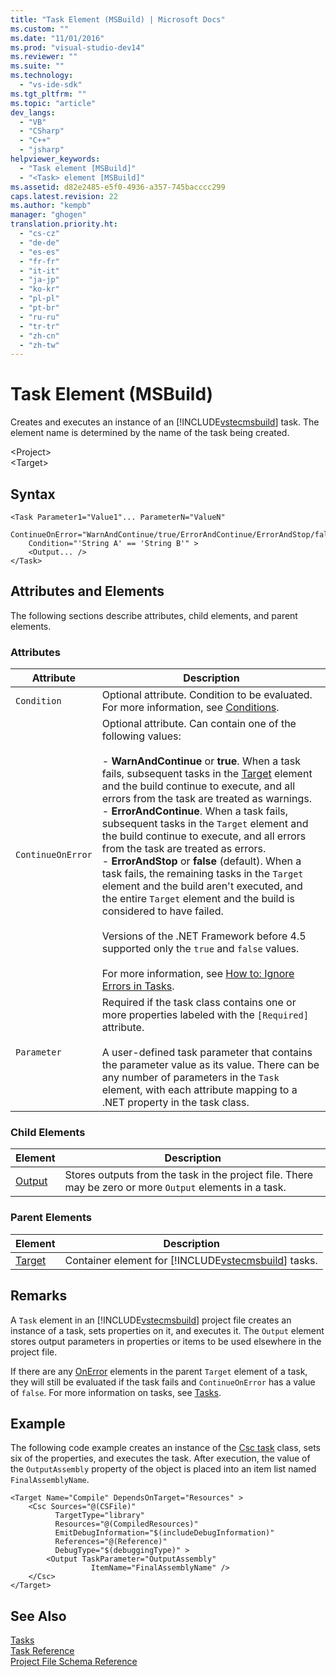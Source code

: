 ```yaml
---
title: "Task Element (MSBuild) | Microsoft Docs"
ms.custom: ""
ms.date: "11/01/2016"
ms.prod: "visual-studio-dev14"
ms.reviewer: ""
ms.suite: ""
ms.technology: 
  - "vs-ide-sdk"
ms.tgt_pltfrm: ""
ms.topic: "article"
dev_langs: 
  - "VB"
  - "CSharp"
  - "C++"
  - "jsharp"
helpviewer_keywords: 
  - "Task element [MSBuild]"
  - "<Task> element [MSBuild]"
ms.assetid: d82e2485-e5f0-4936-a357-745bacccc299
caps.latest.revision: 22
ms.author: "kempb"
manager: "ghogen"
translation.priority.ht: 
  - "cs-cz"
  - "de-de"
  - "es-es"
  - "fr-fr"
  - "it-it"
  - "ja-jp"
  - "ko-kr"
  - "pl-pl"
  - "pt-br"
  - "ru-ru"
  - "tr-tr"
  - "zh-cn"
  - "zh-tw"
---
```

# Task Element (MSBuild)
Creates and executes an instance of an [!INCLUDE[vstecmsbuild](../extensibility/internals/includes/vstecmsbuild_md.md)] task. The element name is determined by the name of the task being created.  
  
 \<Project>  
 \<Target>  
  
## Syntax  
  
```  
<Task Parameter1="Value1"... ParameterN="ValueN"  
    ContinueOnError="WarnAndContinue/true/ErrorAndContinue/ErrorAndStop/false"  
    Condition="'String A' == 'String B'" >  
    <Output... />  
</Task>  
```  
  
## Attributes and Elements  
 The following sections describe attributes, child elements, and parent elements.  
  
### Attributes  
  
|Attribute|Description|  
|---------------|-----------------|  
|`Condition`|Optional attribute. Condition to be evaluated. For more information, see [Conditions](../msbuild/msbuild-conditions.md).|  
|`ContinueOnError`|Optional attribute. Can contain one of the following values:<br /><br /> -   **WarnAndContinue** or **true**. When a task fails, subsequent tasks in the [Target](../msbuild/target-element-msbuild.md) element and the build continue to execute, and all errors from the task are treated as warnings.<br />-   **ErrorAndContinue**. When a task fails, subsequent tasks in the `Target` element and the build continue to execute, and all errors from the task are treated as errors.<br />-   **ErrorAndStop** or **false** (default). When a task fails, the remaining tasks in the `Target` element and the build aren't executed, and the entire `Target` element and the build is considered to have failed.<br /><br /> Versions of the .NET Framework before 4.5 supported only the `true` and `false` values.<br /><br /> For more information, see [How to: Ignore Errors in Tasks](../msbuild/how-to-ignore-errors-in-tasks.md).|  
|`Parameter`|Required if the task class contains one or more properties labeled with the `[Required]` attribute.<br /><br /> A user-defined task parameter that contains the parameter value as its value. There can be any number of parameters in the `Task` element, with each attribute mapping to a .NET property in the task class.|  
  
### Child Elements  
  
|Element|Description|  
|-------------|-----------------|  
|[Output](../msbuild/output-element-msbuild.md)|Stores outputs from the task in the project file. There may be zero or more `Output` elements in a task.|  
  
### Parent Elements  
  
|Element|Description|  
|-------------|-----------------|  
|[Target](../msbuild/target-element-msbuild.md)|Container element for [!INCLUDE[vstecmsbuild](../extensibility/internals/includes/vstecmsbuild_md.md)] tasks.|  
  
## Remarks  
 A `Task` element in an [!INCLUDE[vstecmsbuild](../extensibility/internals/includes/vstecmsbuild_md.md)] project file creates an instance of a task, sets properties on it, and executes it. The `Output` element stores output parameters in properties or items to be used elsewhere in the project file.  
  
 If there are any [OnError](../msbuild/onerror-element-msbuild.md) elements in the parent `Target` element of a task, they will still be evaluated if the task fails and `ContinueOnError` has a value of `false`. For more information on tasks, see [Tasks](../msbuild/msbuild-tasks.md).  
  
## Example  
 The following code example creates an instance of the [Csc task](../msbuild/csc-task.md) class, sets six of the properties, and executes the task. After execution, the value of the `OutputAssembly` property of the object is placed into an item list named `FinalAssemblyName`.  
  
```  
<Target Name="Compile" DependsOnTarget="Resources" >  
    <Csc Sources="@(CSFile)"  
          TargetType="library"  
          Resources="@(CompiledResources)"  
          EmitDebugInformation="$(includeDebugInformation)"  
          References="@(Reference)"  
          DebugType="$(debuggingType)" >  
        <Output TaskParameter="OutputAssembly"  
                  ItemName="FinalAssemblyName" />  
    </Csc>  
</Target>  
```  
  
## See Also  
 [Tasks](../msbuild/msbuild-tasks.md)   
 [Task Reference](../msbuild/msbuild-task-reference.md)   
 [Project File Schema Reference](../msbuild/msbuild-project-file-schema-reference.md)